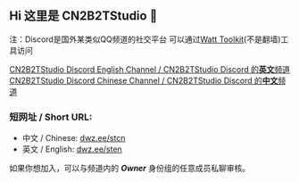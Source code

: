 ## Hi 这里是 CN2B2TStudio 👋

注：Discord是国外某类似QQ频道的社交平台 可以通过[Watt Toolkit](https://steampp.net)(不是翻墙)工具访问

[CN2B2TStudio Discord English Channel / CN2B2TStudio Discord 的**英文**频道](https://discord.gg/Zjfj83pxyc)[CN2B2TStudio Discord Chinese Channel / CN2B2TStudio Discord 的**中文**频道](https://discord.gg/w473CyZbCN)

### 短网址 / Short URL: 
- 中文 / Chinese: [dwz.ee/stcn](https://dwz.ee/stcn)
- 英文 / English: [dwz.ee/sten](https://dwz.ee/sten)

如果你想加入，可以与频道内的 ***Owner*** 身份组的任意成员私聊审核。
